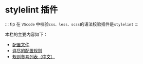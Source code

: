 # stylelint 插件

::: tip
在 `VScode` 中校验`css、less、scss`的语法校验插件是`stylelint`
:::

本栏的主要内容如下：

- [配置文件](./rules.md)
- [详尽的配置规则](./details-rules.md)
- [规则参考列表（中文）](./details-zh.md)